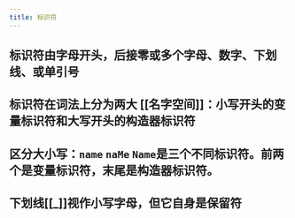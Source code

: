 ```yaml
---
title: 标识符
---
```


## 标识符由字母开头，后接零或多个字母、数字、下划线、或单引号

## 标识符在词法上分为两大 [[名字空间]]：小写开头的变量标识符和大写开头的构造器标识符
## 区分大小写：`name` `naMe` `Name`是三个不同标识符。前两个是变量标识符，末尾是构造器标识符。
## 下划线[[_]]视作小写字母，但它自身是保留符
##
